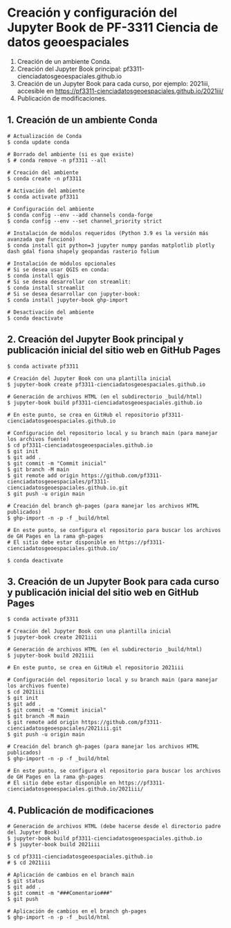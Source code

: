 # Creación y configuración del Jupyter Book de PF-3311 Ciencia de datos geoespaciales

1. Creación de un ambiente Conda.
2. Creación del Jupyter Book principal: pf3311-cienciadatosgeoespaciales.github.io
3. Creación de un Jupyter Book para cada curso, por ejemplo: 2021iii, accesible en https://pf3311-cienciadatosgeoespaciales.github.io/2021iii/
4. Publicación de modificaciones.

## 1. Creación de un ambiente Conda

```shell
# Actualización de Conda
$ conda update conda

# Borrado del ambiente (si es que existe)
$ # conda remove -n pf3311 --all

# Creación del ambiente
$ conda create -n pf3311

# Activación del ambiente
$ conda activate pf3311

# Configuración del ambiente
$ conda config --env --add channels conda-forge
$ conda config --env --set channel_priority strict

# Instalación de módulos requeridos (Python 3.9 es la versión más avanzada que funcionó)
$ conda install git python=3 jupyter numpy pandas matplotlib plotly dash gdal fiona shapely geopandas rasterio folium

# Instalación de módulos opcionales
# Si se desea usar QGIS en conda:
$ conda install qgis
# Si se desea desarrollar con streamlit:
$ conda install streamlit
# Si se desea desarrollar con jupyter-book:
$ conda install jupyter-book ghp-import

# Desactivación del ambiente
$ conda deactivate
```

## 2. Creación del Jupyter Book principal y publicación inicial del sitio web en GitHub Pages

```shell
$ conda activate pf3311

# Creación del Jupyter Book con una plantilla inicial
$ jupyter-book create pf3311-cienciadatosgeoespaciales.github.io

# Generación de archivos HTML (en el subdirectorio _build/html)
$ jupyter-book build pf3311-cienciadatosgeoespaciales.github.io

# En este punto, se crea en GitHub el repositorio pf3311-cienciadatosgeoespaciales.github.io

# Configuración del repositorio local y su branch main (para manejar los archivos fuente)
$ cd pf3311-cienciadatosgeoespaciales.github.io
$ git init
$ git add .
$ git commit -m "Commit inicial"
$ git branch -M main
$ git remote add origin https://github.com/pf3311-cienciadatosgeoespaciales/pf3311-cienciadatosgeoespaciales.github.io.git
$ git push -u origin main

# Creación del branch gh-pages (para manejar los archivos HTML publicados)
$ ghp-import -n -p -f _build/html

# En este punto, se configura el repositorio para buscar los archivos de GH Pages en la rama gh-pages
# El sitio debe estar disponible en https://pf3311-cienciadatosgeoespaciales.github.io/

$ conda deactivate
```

## 3. Creación de un Jupyter Book para cada curso y publicación inicial del sitio web en GitHub Pages

```shell
$ conda activate pf3311

# Creación del Jupyter Book con una plantilla inicial
$ jupyter-book create 2021iii

# Generación de archivos HTML (en el subdirectorio _build/html)
$ jupyter-book build 2021iii

# En este punto, se crea en GitHub el repositorio 2021iii

# Configuración del repositorio local y su branch main (para manejar los archivos fuente)
$ cd 2021iii
$ git init
$ git add .
$ git commit -m "Commit inicial"
$ git branch -M main
$ git remote add origin https://github.com/pf3311-cienciadatosgeoespaciales/2021iii.git
$ git push -u origin main

# Creación del branch gh-pages (para manejar los archivos HTML publicados)
$ ghp-import -n -p -f _build/html

# En este punto, se configura el repositorio para buscar los archivos de GH Pages en la rama gh-pages
# El sitio debe estar disponible en https://pf3311-cienciadatosgeoespaciales.github.io/2021iii/
```

## 4. Publicación de modificaciones

```shell
# Generación de archivos HTML (debe hacerse desde el directorio padre del Jupyter Book)
$ jupyter-book build pf3311-cienciadatosgeoespaciales.github.io
# $ jupyter-book build 2021iii

$ cd pf3311-cienciadatosgeoespaciales.github.io
# $ cd 2021iii

# Aplicación de cambios en el branch main
$ git status
$ git add .
$ git commit -m "###Comentario###"
$ git push

# Aplicación de cambios en el branch gh-pages
$ ghp-import -n -p -f _build/html
```
